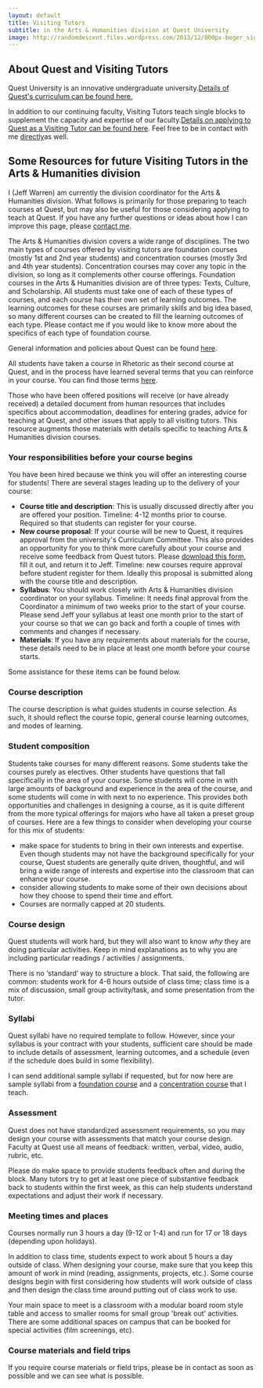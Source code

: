 ```yaml
---
layout: default
title: Visiting Tutors
subtitle: in the Arts & Humanities division at Quest University
image: http://randomdescent.files.wordpress.com/2013/12/800px-boger_sigurdur_olafsson.jpg
---
```


## About Quest and Visiting Tutors
Quest University is an innovative undergraduate university.[Details of Quest's curriculum can be found here.](https://questu.ca/academics/the-block-plan/)

In addition to our continuing faculty, Visiting Tutors teach single blocks to supplement the capacity and expertise of our faculty.[Details on applying to Quest as a Visiting Tutor can be found here](https://questu.ca/about/employment/visiting-tutors/). Feel free to be in contact with me [directly](mailto:jeff.warren@questu.ca)as well.

## Some Resources for future Visiting Tutors in the Arts & Humanities division
I (Jeff Warren) am currently the division coordinator for the Arts & Humanities division. What follows is primarily for those preparing to teach courses at Quest, but may also be useful for those considering applying to teach at Quest. If you have any further questions or ideas about how I can improve this page, please [contact me](mailto:jeffrwarren@gmail.com). 

The Arts & Humanities division covers a wide range of disciplines. The two main types of courses offered by visiting tutors are foundation courses (mostly 1st and 2nd year students) and concentration courses (mostly 3rd and 4th year students). Concentration courses may cover any topic in the division, so long as it complements other course offerings. Foundation courses in the Arts & Humanities division are of three types: Texts, Culture, and Scholarship. All students must take one of each of these types of courses, and each course has their own set of learning outcomes. The learning outcomes for these courses are primarily skills and big idea based, so many different courses can be created to fill the learning outcomes of each type. Please contact me if you would like to know more about the specifics of each type of foundation course.

General information and policies about Quest can be found [here](https://questu.ca/academics/catalogue-calendar-policies/).

All students have taken a course in Rhetoric as their second course at Quest, and in the process have learned several terms that you can reinforce in your course. You can find those terms [here](https://jeffrwarren.github.io/grading).

Those who have been offered positions will receive (or have already received) a detailed document from human resources that includes specifics about accommodation, deadlines for entering grades, advice for teaching at Quest, and other issues that apply to all visiting tutors. This resource augments those materials with details specific to teaching Arts & Humanities division courses.

### Your responsibilities before your course begins
You have been hired because we think you will offer an interesting course for students! There are several stages leading up to the delivery of your course:

- **Course title and description**: This is usually discussed directly after you are offered your position. Timeline: 4-12 months prior to course. Required so that students can register for your course.
- **New course proposal**: If your course will be new to Quest, it requires approval from the university's Curriculum Committee. This also provides an opportunity for you to think more carefully about your course and receive some feedback from Quest tutors. Please [download this form](https://www.dropbox.com/s/e20xhq1wna7z7xi/Quest%20University%20new%20course%20proposal%20form%20for%20visiting%20tutors.docx?dl=0), fill it out, and return it to Jeff. Timeline: new courses require approval before student register for them. Ideally this proposal is submitted along with the course title and description.
- **Syllabus**: You should work closely with Arts & Humanities division coordinator on your syllabus. Timeline: It needs final approval from the Coordinator a minimum of two weeks prior to the start of your course. Please send Jeff your syllabus at least one month prior to the start of your course so that we can go back and forth a couple of times with comments and changes if necessary.
- **Materials**: If you have any requirements about materials for the course, these details need to be in place at least one month before your course starts. 

Some assistance for these items can be found below.

### Course description
The course description is what guides students in course selection. As such, it should reflect the course topic, general course learning outcomes, and modes of learning.

### Student composition
Students take courses for many different reasons. Some students take the courses purely as electives. Other students have questions that fall specifically in the area of your course. Some students will come in with large amounts of background and experience in the area of the course, and some students will come in with next to no experience. This provides both opportunities and challenges in designing a course, as it is quite different from the more typical offerings for majors who have all taken a preset group of courses. Here are a few things to consider when developing your course for this mix of students:

- make space for students to bring in their own interests and expertise. Even though students may not have the background specifically for your course, Quest students are generally quite driven, thoughtful, and will bring a wide range of interests and expertise into the classroom that can enhance your course.
- consider allowing students to make some of their own decisions about how they choose to spend their time and effort.
- Courses are normally capped at 20 students.

### Course design
Quest students will work hard, but they will also want to know *why* they are doing particular activities. Keep in mind explanations as to why you are including particular readings / activities / assignments.

There is no ‘standard’ way to structure a block. That said, the following are common: students work for 4-6 hours outside of class time; class time is a mix of discussion, small group activity/task, and some presentation from the tutor.

### Syllabi
Quest syllabi have no required template to follow. However, since your syllabus is your contract with your students, sufficient care should be made to include details of assessment, learning outcomes, and a schedule (even if the schedule does build in some flexibility).

I can send additional sample syllabi if requested, but for now here are sample syllabi from a [foundation course](https://www.dropbox.com/s/jfthjkdk0zkqvdh/s17%20The%20Phenomenon%20of%20Music.pdf?dl=0) and a [concentration course](https://www.dropbox.com/s/ua89nuj647a3iw7/s17%20Phenomenology%20Education%20Place%20Warren.pdf?dl=0) that I teach.

### Assessment
Quest does not have standardized assessment requirements, so you may design your course with assessments that match your course design. Faculty at Quest use all means of feedback: written, verbal, video, audio, rubric, etc. 

Please do make space to provide students feedback often and during the block. Many tutors try to get at least one piece of substantive feedback back to students within the first week, as this can help students understand expectations and adjust their work if necessary. 

### Meeting times and places
Courses normally run 3 hours a day (9-12 or 1-4) and run for 17 or 18 days (depending upon holidays). 

In addition to class time, students expect to work about 5 hours a day outside of class. When designing your course, make sure that you keep this amount of work in mind (reading, assignments, projects, etc.). Some course designs begin with first considering how students will work outside of class and then design the class time around putting out of class work to use.

Your main space to meet is a classroom with a modular board room style table and access to smaller rooms for small group 'break out' activities. There are some additional spaces on campus that can be booked for special activities (film screenings, etc).

### Course materials and field trips
If you require course materials or field trips, please be in contact as soon as possible and we can see what is possible.